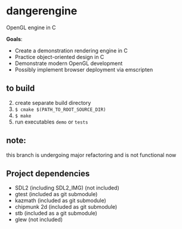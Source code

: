 dangerengine
==============
OpenGL engine in C


**Goals**:

* Create a demonstration rendering engine in C
* Practice object-oriented design in C
* Demonstrate modern OpenGL development
* Possibly implement browser deployment via emscripten

## to build
2) create separate build directory
3) `$ cmake $(PATH_TO_ROOT_SOURCE_DIR)`
4) `$ make`
5) run executables `demo` or `tests`


## note:
this branch is undergoing major refactoring and
is not functional now

## Project dependencies

* SDL2 (including SDL2_IMG) (not included)
* gtest (included as git submodule)
* kazmath (included as git submodule)
* chipmunk 2d (included as git submodule)
* stb (included as a git submodule)
* glew (not included)


